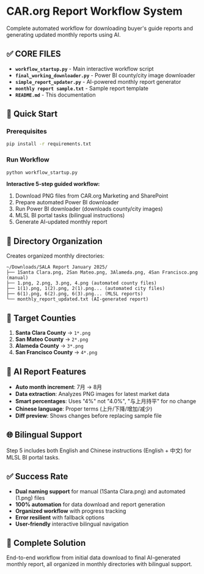 # CAR.org Report Workflow System

Complete automated workflow for downloading buyer's guide reports and generating updated monthly reports using AI.

## ✅ CORE FILES

- **`workflow_startup.py`** - Main interactive workflow script
- **`final_working_downloader.py`** - Power BI county/city image downloader
- **`simple_report_updater.py`** - AI-powered monthly report generator
- **`monthly report sample.txt`** - Sample report template
- **`README.md`** - This documentation

## 🚀 Quick Start

### Prerequisites
```bash
pip install -r requirements.txt
```

### Run Workflow
```bash
python workflow_startup.py
```

**Interactive 5-step guided workflow:**
1. Download PNG files from CAR.org Marketing and SharePoint
2. Prepare automated Power BI downloader
3. Run Power BI downloader (downloads county/city images)
4. MLSL BI portal tasks (bilingual instructions)
5. Generate AI-updated monthly report

## 📁 Directory Organization

Creates organized monthly directories:
```
~/Downloads/SALA Report January 2025/
├── 1Santa Clara.png, 2San Mateo.png, 3Alameda.png, 4San Francisco.png (manual)
├── 1.png, 2.png, 3.png, 4.png (automated county files)
├── 1(1).png, 1(2).png, 2(1).png... (automated city files)
├── 6(1).png, 6(2).png, 6(3).png... (MLSL reports)
└── monthly_report_updated.txt (AI-generated report)
```

## 🎯 Target Counties

1. **Santa Clara County** → `1*.png`
2. **San Mateo County** → `2*.png`  
3. **Alameda County** → `3*.png`
4. **San Francisco County** → `4*.png`

## 🤖 AI Report Features

- **Auto month increment**: 7月 → 8月
- **Data extraction**: Analyzes PNG images for latest market data
- **Smart percentages**: Uses "4%" not "4.0%", "与上月持平" for no change
- **Chinese language**: Proper terms (上升/下降/增加/减少)
- **Diff preview**: Shows changes before replacing sample file

## 🌐 Bilingual Support

Step 5 includes both English and Chinese instructions (English + 中文) for MLSL BI portal tasks.

## ✅ Success Rate

- **Dual naming support** for manual (1Santa Clara.png) and automated (1.png) files
- **100% automation** for data download and report generation
- **Organized workflow** with progress tracking
- **Error resilient** with fallback options
- **User-friendly** interactive bilingual navigation

## 🎉 Complete Solution

End-to-end workflow from initial data download to final AI-generated monthly report, all organized in monthly directories with bilingual support.